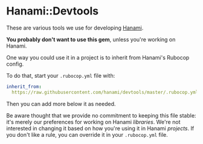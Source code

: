 # Hanami::Devtools

These are various tools we use for developing [Hanami](https://github.com/hanami).

**You probably don't want to use this gem**, unless you're working on Hanami.

One way you could use it in a project is to inherit from Hanami's Rubocop config.

To do that, start your `.rubocop.yml` file with:

```yml
inherit_from:
  https://raw.githubusercontent.com/hanami/devtools/master/.rubocop.yml
```

Then you can add more below it as needed.

Be aware thought that we provide no commitment to keeping this file stable:
it's merely our preferences for working on Hanami _libraries_.
We're not interested in changing it based on how you're using it in Hanami _projects_.
If you don't like a rule, you can override it in your `.rubocop.yml` file.
